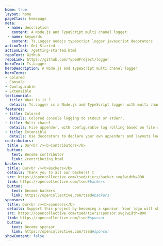 ```yaml
---
home: true
layout: home
pageClass: homepage
meta:
 - name: description
   content: A Node.js and TypeScript multi chanel logger.
 - name: keywords
   content: Ts.Logger nodejs typescript logger javascript decorators
actionText: Get Started →
actionLink: /getting-started.html
repoText: Github
repoLink: https://github.com/TypedProject/logger
heroText: Ts.Logger
heroDescription: A Node.js and TypeScript multi chanel logger
heroTerms:
- Colored
- Console
- Configurable
- Extensible
testimonial:
  title: What is it ?
  details: Ts.Logger is a Node.js and TypeScript logger with multi chanel support and configurable.
features:
- title: Colored
  details: Colored console logging to stdout or stderr.
- title: Multi chanel
  details: File appender, with configurable log rolling based on file size.
- title: Extensible
  details: Use decorators to declare your own appenders and layouts logger.
contributors:
 title : Our<br /><b>Contributors</b>
 button:
   text: Become contributor
   link: /contributing.html
backers:
 title: Our<br /><b>Backers</b>
 details: Thank you to all our backers! 🙏
 src: https://opencollective.com/tsed/tiers/backer.svg?width=890
 link: https://opencollective.com/tsed#backers
 button:
   text: Become backers
   link: https://opencollective.com/tsed#backers
sponsors:
 title: Our<br /><b>sponsors</b>
 details: Support this project by becoming a sponsor. Your logo will show up here with a link to your website.
 src: https://opencollective.com/tsed/tiers/sponsor.svg?width=890
 link: https://opencollective.com/tsed#sponsor
 button:
   text: Become sponsor
   link: https://opencollective.com/tsed#sponsor
showContent: false
---
```

